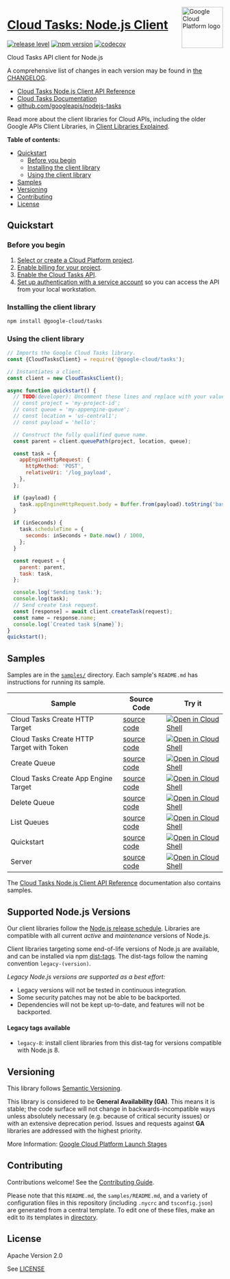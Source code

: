 [//]: # "This README.md file is auto-generated, all changes to this file will be lost."
[//]: # "To regenerate it, use `python -m synthtool`."
<img src="https://avatars2.githubusercontent.com/u/2810941?v=3&s=96" alt="Google Cloud Platform logo" title="Google Cloud Platform" align="right" height="96" width="96"/>

# [Cloud Tasks: Node.js Client](https://github.com/googleapis/nodejs-tasks)

[![release level](https://img.shields.io/badge/release%20level-general%20availability%20%28GA%29-brightgreen.svg?style=flat)](https://cloud.google.com/terms/launch-stages)
[![npm version](https://img.shields.io/npm/v/@google-cloud/tasks.svg)](https://www.npmjs.org/package/@google-cloud/tasks)
[![codecov](https://img.shields.io/codecov/c/github/googleapis/nodejs-tasks/main.svg?style=flat)](https://codecov.io/gh/googleapis/nodejs-tasks)




Cloud Tasks API client for Node.js


A comprehensive list of changes in each version may be found in
[the CHANGELOG](https://github.com/googleapis/nodejs-tasks/blob/main/CHANGELOG.md).

* [Cloud Tasks Node.js Client API Reference][client-docs]
* [Cloud Tasks Documentation][product-docs]
* [github.com/googleapis/nodejs-tasks](https://github.com/googleapis/nodejs-tasks)

Read more about the client libraries for Cloud APIs, including the older
Google APIs Client Libraries, in [Client Libraries Explained][explained].

[explained]: https://cloud.google.com/apis/docs/client-libraries-explained

**Table of contents:**


* [Quickstart](#quickstart)
  * [Before you begin](#before-you-begin)
  * [Installing the client library](#installing-the-client-library)
  * [Using the client library](#using-the-client-library)
* [Samples](#samples)
* [Versioning](#versioning)
* [Contributing](#contributing)
* [License](#license)

## Quickstart

### Before you begin

1.  [Select or create a Cloud Platform project][projects].
1.  [Enable billing for your project][billing].
1.  [Enable the Cloud Tasks API][enable_api].
1.  [Set up authentication with a service account][auth] so you can access the
    API from your local workstation.

### Installing the client library

```bash
npm install @google-cloud/tasks
```


### Using the client library

```javascript
// Imports the Google Cloud Tasks library.
const {CloudTasksClient} = require('@google-cloud/tasks');

// Instantiates a client.
const client = new CloudTasksClient();

async function quickstart() {
  // TODO(developer): Uncomment these lines and replace with your values.
  // const project = 'my-project-id';
  // const queue = 'my-appengine-queue';
  // const location = 'us-central1';
  // const payload = 'hello';

  // Construct the fully qualified queue name.
  const parent = client.queuePath(project, location, queue);

  const task = {
    appEngineHttpRequest: {
      httpMethod: 'POST',
      relativeUri: '/log_payload',
    },
  };

  if (payload) {
    task.appEngineHttpRequest.body = Buffer.from(payload).toString('base64');
  }

  if (inSeconds) {
    task.scheduleTime = {
      seconds: inSeconds + Date.now() / 1000,
    };
  }

  const request = {
    parent: parent,
    task: task,
  };

  console.log('Sending task:');
  console.log(task);
  // Send create task request.
  const [response] = await client.createTask(request);
  const name = response.name;
  console.log(`Created task ${name}`);
}
quickstart();

```



## Samples

Samples are in the [`samples/`](https://github.com/googleapis/nodejs-tasks/tree/main/samples) directory. Each sample's `README.md` has instructions for running its sample.

| Sample                      | Source Code                       | Try it |
| --------------------------- | --------------------------------- | ------ |
| Cloud Tasks Create HTTP Target | [source code](https://github.com/googleapis/nodejs-tasks/blob/main/samples/createHttpTask.js) | [![Open in Cloud Shell][shell_img]](https://console.cloud.google.com/cloudshell/open?git_repo=https://github.com/googleapis/nodejs-tasks&page=editor&open_in_editor=samples/createHttpTask.js,samples/README.md) |
| Cloud Tasks Create HTTP Target with Token | [source code](https://github.com/googleapis/nodejs-tasks/blob/main/samples/createHttpTaskWithToken.js) | [![Open in Cloud Shell][shell_img]](https://console.cloud.google.com/cloudshell/open?git_repo=https://github.com/googleapis/nodejs-tasks&page=editor&open_in_editor=samples/createHttpTaskWithToken.js,samples/README.md) |
| Create Queue | [source code](https://github.com/googleapis/nodejs-tasks/blob/main/samples/createQueue.js) | [![Open in Cloud Shell][shell_img]](https://console.cloud.google.com/cloudshell/open?git_repo=https://github.com/googleapis/nodejs-tasks&page=editor&open_in_editor=samples/createQueue.js,samples/README.md) |
| Cloud Tasks Create App Engine Target | [source code](https://github.com/googleapis/nodejs-tasks/blob/main/samples/createTask.js) | [![Open in Cloud Shell][shell_img]](https://console.cloud.google.com/cloudshell/open?git_repo=https://github.com/googleapis/nodejs-tasks&page=editor&open_in_editor=samples/createTask.js,samples/README.md) |
| Delete Queue | [source code](https://github.com/googleapis/nodejs-tasks/blob/main/samples/deleteQueue.js) | [![Open in Cloud Shell][shell_img]](https://console.cloud.google.com/cloudshell/open?git_repo=https://github.com/googleapis/nodejs-tasks&page=editor&open_in_editor=samples/deleteQueue.js,samples/README.md) |
| List Queues | [source code](https://github.com/googleapis/nodejs-tasks/blob/main/samples/listQueues.js) | [![Open in Cloud Shell][shell_img]](https://console.cloud.google.com/cloudshell/open?git_repo=https://github.com/googleapis/nodejs-tasks&page=editor&open_in_editor=samples/listQueues.js,samples/README.md) |
| Quickstart | [source code](https://github.com/googleapis/nodejs-tasks/blob/main/samples/quickstart.js) | [![Open in Cloud Shell][shell_img]](https://console.cloud.google.com/cloudshell/open?git_repo=https://github.com/googleapis/nodejs-tasks&page=editor&open_in_editor=samples/quickstart.js,samples/README.md) |
| Server | [source code](https://github.com/googleapis/nodejs-tasks/blob/main/samples/server.js) | [![Open in Cloud Shell][shell_img]](https://console.cloud.google.com/cloudshell/open?git_repo=https://github.com/googleapis/nodejs-tasks&page=editor&open_in_editor=samples/server.js,samples/README.md) |



The [Cloud Tasks Node.js Client API Reference][client-docs] documentation
also contains samples.

## Supported Node.js Versions

Our client libraries follow the [Node.js release schedule](https://nodejs.org/en/about/releases/).
Libraries are compatible with all current _active_ and _maintenance_ versions of
Node.js.

Client libraries targeting some end-of-life versions of Node.js are available, and
can be installed via npm [dist-tags](https://docs.npmjs.com/cli/dist-tag).
The dist-tags follow the naming convention `legacy-(version)`.

_Legacy Node.js versions are supported as a best effort:_

* Legacy versions will not be tested in continuous integration.
* Some security patches may not be able to be backported.
* Dependencies will not be kept up-to-date, and features will not be backported.

#### Legacy tags available

* `legacy-8`: install client libraries from this dist-tag for versions
  compatible with Node.js 8.

## Versioning

This library follows [Semantic Versioning](http://semver.org/).


This library is considered to be **General Availability (GA)**. This means it
is stable; the code surface will not change in backwards-incompatible ways
unless absolutely necessary (e.g. because of critical security issues) or with
an extensive deprecation period. Issues and requests against **GA** libraries
are addressed with the highest priority.







More Information: [Google Cloud Platform Launch Stages][launch_stages]

[launch_stages]: https://cloud.google.com/terms/launch-stages

## Contributing

Contributions welcome! See the [Contributing Guide](https://github.com/googleapis/nodejs-tasks/blob/main/CONTRIBUTING.md).

Please note that this `README.md`, the `samples/README.md`,
and a variety of configuration files in this repository (including `.nycrc` and `tsconfig.json`)
are generated from a central template. To edit one of these files, make an edit
to its templates in
[directory](https://github.com/googleapis/synthtool).

## License

Apache Version 2.0

See [LICENSE](https://github.com/googleapis/nodejs-tasks/blob/main/LICENSE)

[client-docs]: https://cloud.google.com/nodejs/docs/reference/tasks/latest
[product-docs]: https://cloud.google.com/tasks/docs/
[shell_img]: https://gstatic.com/cloudssh/images/open-btn.png
[projects]: https://console.cloud.google.com/project
[billing]: https://support.google.com/cloud/answer/6293499#enable-billing
[enable_api]: https://console.cloud.google.com/flows/enableapi?apiid=tasks.googleapis.com
[auth]: https://cloud.google.com/docs/authentication/getting-started
